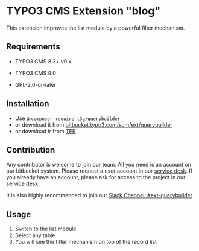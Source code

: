# TYPO3 CMS Extension "blog"

This extension improves the list module by a powerful filter mechanism.

## Requirements

- TYPO3 CMS 8.3+
v9.x:
- TYPO3 CMS 9.0

- GPL-2.0-or-later

## Installation

* Use a `composer require t3g/querybuilder`
* or download it from [bitbucket.typo3.com/scm/ext/querybuilder](https://bitbucket.typo3.com/scm/ext/querybuilder)
* or download ir from [TER](https://extensions.typo3.org/extension/querybuilder/)

## Contribution

Any contributor is welcome to join our team. All you need is an account on our bitbucket system.
Please request a user account in our [service desk](https://jira.typo3.com/servicedesk/customer/portal/3/create/95). If you already have an account, please ask for access to the project in our [service desk](https://jira.typo3.com/servicedesk/customer/portal/3/create/95).

It is also highly recommended to join our [Slack Channel: #ext-querybuilder](https://typo3.slack.com/archives/ext-querybuilder)

## Usage

1) Switch to the list module 
2) Select any table
3) You will see the filter mechanism on top of the record list
